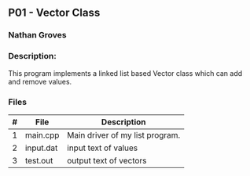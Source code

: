 ## P01 - Vector Class
### Nathan Groves
### Description:

This program implements a linked list based Vector class which can add and remove values.

### Files

|   #   | File     | Description                      |
| :---: | -------- | -------------------------------- |
|   1   | main.cpp | Main driver of my list program. |
|   2   | input.dat | input text of values |
|   3   | test.out | output text of vectors |

